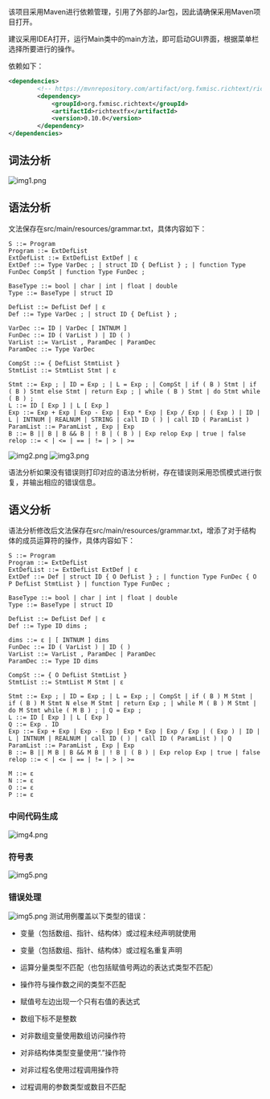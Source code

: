 该项目采用Maven进行依赖管理，引用了外部的Jar包，因此请确保采用Maven项目打开。

建议采用IDEA打开，运行Main类中的main方法，即可启动GUI界面，根据菜单栏选择所要进行的操作。


依赖如下：
```xml
<dependencies>
        <!-- https://mvnrepository.com/artifact/org.fxmisc.richtext/richtextfx -->
        <dependency>
            <groupId>org.fxmisc.richtext</groupId>
            <artifactId>richtextfx</artifactId>
            <version>0.10.0</version>
        </dependency>
</dependencies>
```

## 词法分析
![img1.png](./img/img1.png)

## 语法分析
文法保存在src/main/resources/grammar.txt，具体内容如下：
``` 
S ::= Program
Program ::= ExtDefList
ExtDefList ::= ExtDefList ExtDef | ε
ExtDef ::= Type VarDec ; | struct ID { DefList } ; | function Type FunDec CompSt | function Type FunDec ; 

BaseType ::= bool | char | int | float | double
Type ::= BaseType | struct ID

DefList ::= DefList Def | ε
Def ::= Type VarDec ; | struct ID { DefList } ;

VarDec ::= ID | VarDec [ INTNUM ]
FunDec ::= ID ( VarList ) | ID ( )
VarList ::= VarList , ParamDec | ParamDec
ParamDec ::= Type VarDec

CompSt ::= { DefList StmtList }
StmtList ::= StmtList Stmt | ε

Stmt ::= Exp ; | ID = Exp ; | L = Exp ; | CompSt | if ( B ) Stmt | if ( B ) Stmt else Stmt | return Exp ; | while ( B ) Stmt | do Stmt while ( B ) ; 
L ::= ID [ Exp ] | L [ Exp ]
Exp ::= Exp + Exp | Exp - Exp | Exp * Exp | Exp / Exp | ( Exp ) | ID | L | INTNUM | REALNUM | STRING | call ID ( ) | call ID ( ParamList )
ParamList ::= ParamList , Exp | Exp
B ::= B || B | B && B | ! B | ( B ) | Exp relop Exp | true | false
relop ::= < | <= | == | != | > | >=
```

![img2.png](./img/img2.png)
![img3.png](./img/img3.png)

语法分析如果没有错误则打印对应的语法分析树，存在错误则采用恐慌模式进行恢复，并输出相应的错误信息。

## 语义分析
语法分析修改后文法保存在src/main/resources/grammar.txt，增添了对于结构体的成员运算符的操作，具体内容如下：
``` 
S ::= Program
Program ::= ExtDefList
ExtDefList ::= ExtDefList ExtDef | ε
ExtDef ::= Def | struct ID { O DefList } ; | function Type FunDec { O P DefList StmtList } | function Type FunDec ; 

BaseType ::= bool | char | int | float | double
Type ::= BaseType | struct ID

DefList ::= DefList Def | ε
Def ::= Type ID dims ; 

dims ::= ε | [ INTNUM ] dims
FunDec ::= ID ( VarList ) | ID ( )
VarList ::= VarList , ParamDec | ParamDec
ParamDec ::= Type ID dims

CompSt ::= { O DefList StmtList }
StmtList ::= StmtList M Stmt | ε

Stmt ::= Exp ; | ID = Exp ; | L = Exp ; | CompSt | if ( B ) M Stmt | if ( B ) M Stmt N else M Stmt | return Exp ; | while M ( B ) M Stmt | do M Stmt while ( M B ) ; | Q = Exp ;
L ::= ID [ Exp ] | L [ Exp ] 
Q ::= Exp . ID
Exp ::= Exp + Exp | Exp - Exp | Exp * Exp | Exp / Exp | ( Exp ) | ID | L | INTNUM | REALNUM | call ID ( ) | call ID ( ParamList ) | Q
ParamList ::= ParamList , Exp | Exp
B ::= B || M B | B && M B | ! B | ( B ) | Exp relop Exp | true | false 
relop ::= < | <= | == | != | > | >=

M ::= ε
N ::= ε
O ::= ε 
P ::= ε 
```
### 中间代码生成
![img4.png](./img/img4.png)

### 符号表
![img5.png](./img/img5.png)

### 错误处理
![img5.png](./img/img6.png)
测试用例覆盖以下类型的错误：
* 变量（包括数组、指针、结构体）或过程未经声明就使用 
  
* 变量（包括数组、指针、结构体）或过程名重复声明

* 运算分量类型不匹配（也包括赋值号两边的表达式类型不匹配）

* 操作符与操作数之间的类型不匹配
  
* 赋值号左边出现一个只有右值的表达式

* 数组下标不是整数

* 对非数组变量使用数组访问操作符

* 对非结构体类型变量使用“.”操作符

* 对非过程名使用过程调用操作符

* 过程调用的参数类型或数目不匹配